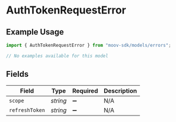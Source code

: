 # AuthTokenRequestError

## Example Usage

```typescript
import { AuthTokenRequestError } from "moov-sdk/models/errors";

// No examples available for this model
```

## Fields

| Field              | Type               | Required           | Description        |
| ------------------ | ------------------ | ------------------ | ------------------ |
| `scope`            | *string*           | :heavy_minus_sign: | N/A                |
| `refreshToken`     | *string*           | :heavy_minus_sign: | N/A                |